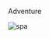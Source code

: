 Adventure


![spa](https://user-images.githubusercontent.com/72496042/165816655-82e87af1-efee-4c0f-9853-09bf1012da89.png)

